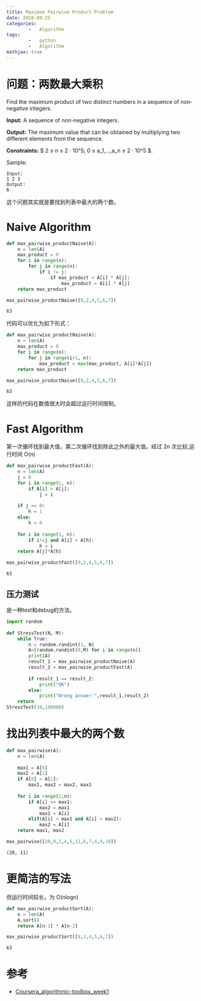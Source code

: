 ```yaml
---
title: Maximum Pairwise Product Problem
date: 2018-09-25
categories: 
		-   Algorithm
tags:  
		-   python
        -   Algorithm		
mathjax: true
---
```



# 问题：两数最大乘积
Find the maximum product of two distinct numbers in a sequence of non-negative integers.

**Input:** A sequence of non-negative integers.

**Output:** The maximum value that can be obtained by multiplying two different elements from the sequence.

**Constraints:** $ 2 ≤ n ≤ 2 · 10^5; 0 ≤ a_1,...,a_n ≤ 2 · 10^5 $.

Sample:
```
Input:
1 2 3
Output:
6
```

<!-- more -->

这个问题其实就是要找到列表中最大的两个数。

# Naive Algorithm


```python
def max_pairwise_productNaive(A):
    n = len(A)
    max_product = 0
    for i in range(n):
        for j in range(n):
            if i != j:
                if max_product < A[i] * A[j]:
                    max_product = A[i] * A[j]
    return max_product

max_pairwise_productNaive([9,2,4,5,6,7])
```




    63



代码可以优化为如下形式：


```python
def max_pairwise_productNaive(A):
    n = len(A)
    max_product = 0
    for i in range(n):
        for j in range(i+1, n):
            max_product = max(max_product, A[i]*A[j])
    return max_product

max_pairwise_productNaive([9,2,4,5,6,7])
```




    63



这样的代码在数值很大时会超过运行时间限制。

# Fast Algorithm
第一次循环找到最大值，第二次循环找到除此之外的最大值。经过 2n 次比较,运行时间 O(n)


```python
def max_pairwise_productFast(A):
    n = len(A)
    j = 0
    for i in range(1, n):
        if A[i] > A[j]:
            j = i
    
    if j == 0:
        h = 1
    else:
        h = 0
    
    for i in range(1, n):
        if i!=j and A[i] > A[h]:
            h = i
    return A[j]*A[h]

max_pairwise_productFast([9,2,4,5,6,7])
```




    63



## 压力测试
是一种test和debug的方法。


```python
import random
 
def StressTest(N, M):
    while True:
        n = random.randint(2, N)
        A=[random.randint(0,M) for i in range(n)]
        print(A)
        result_1 = max_pairwise_productNaive(A)
        result_2 = max_pairwise_productFast(A)
        
        if result_1 == result_2:
            print("OK")
        else:
            print("Wrong answer:",result_1,result_2)
    return
StressTest(10,100000)
```

    

# 找出列表中最大的两个数


```python
def max_pairwise(A):
    n = len(A)
    
    max1 = A[0] 
    max2 = A[1]
    if A[0] < A[1]:
        max1, max2 = max2, max1
        
    for i in range(2,n):
        if A[i] >= max1:
            max2 = max1
            max1 = A[i]
        elif(A[i] < max1 and A[i] > max2):
            max2 = A[i]
    return max1, max2

max_pairwise([20,9,2,4,5,11,6,7,4,9,10])
```




    (20, 11)



# 更简洁的写法
但运行时间较长，为 O(nlogn)


```python
def max_pairwise_productSort(A):
    n = len(A)
    A.sort()
    return A[n-1] * A[n-2]

max_pairwise_productSort([9,2,4,5,6,7])
```




    63


# 参考
 - [Coursera_algorithmic-toolbox_week1](https://www.coursera.org/learn/algorithmic-toolbox/home/week/1)
